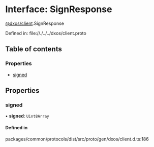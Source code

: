 # Interface: SignResponse

[@dxos/client](../modules/dxos_client.md).SignResponse

Defined in:
  file://./../../dxos/client.proto

## Table of contents

### Properties

- [signed](dxos_client.SignResponse.md#signed)

## Properties

### signed

• **signed**: `Uint8Array`

#### Defined in

packages/common/protocols/dist/src/proto/gen/dxos/client.d.ts:186
